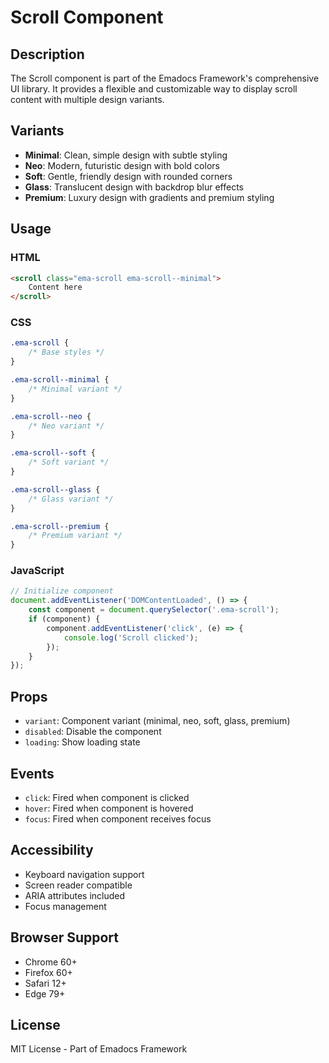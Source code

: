 # Scroll Component

## Description
The Scroll component is part of the Emadocs Framework's comprehensive UI library. It provides a flexible and customizable way to display scroll content with multiple design variants.

## Variants
- **Minimal**: Clean, simple design with subtle styling
- **Neo**: Modern, futuristic design with bold colors
- **Soft**: Gentle, friendly design with rounded corners
- **Glass**: Translucent design with backdrop blur effects
- **Premium**: Luxury design with gradients and premium styling

## Usage

### HTML
```html
<scroll class="ema-scroll ema-scroll--minimal">
    Content here
</scroll>
```

### CSS
```css
.ema-scroll {
    /* Base styles */
}

.ema-scroll--minimal {
    /* Minimal variant */
}

.ema-scroll--neo {
    /* Neo variant */
}

.ema-scroll--soft {
    /* Soft variant */
}

.ema-scroll--glass {
    /* Glass variant */
}

.ema-scroll--premium {
    /* Premium variant */
}
```

### JavaScript
```javascript
// Initialize component
document.addEventListener('DOMContentLoaded', () => {
    const component = document.querySelector('.ema-scroll');
    if (component) {
        component.addEventListener('click', (e) => {
            console.log('Scroll clicked');
        });
    }
});
```

## Props
- `variant`: Component variant (minimal, neo, soft, glass, premium)
- `disabled`: Disable the component
- `loading`: Show loading state

## Events
- `click`: Fired when component is clicked
- `hover`: Fired when component is hovered
- `focus`: Fired when component receives focus

## Accessibility
- Keyboard navigation support
- Screen reader compatible
- ARIA attributes included
- Focus management

## Browser Support
- Chrome 60+
- Firefox 60+
- Safari 12+
- Edge 79+

## License
MIT License - Part of Emadocs Framework
